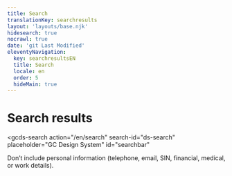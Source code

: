 ```yaml
---
title: Search
translationKey: searchresults
layout: 'layouts/base.njk'
hidesearch: true
nocrawl: true
date: 'git Last Modified'
eleventyNavigation:
  key: searchresultsEN
  title: Search
  locale: en
  order: 5
  hideMain: true
---
```


# Search results

<gcds-search
  action="/en/search"
  search-id="ds-search"
  placeholder="GC Design System"
  id="searchbar"
>
</gcds-search>

<gcds-text size="small">
  Don’t include personal information (telephone, email, SIN, financial, medical, or work details).
</gcds-text>

<div id="results-count"></div>

<div id="results"></div>

<div id="pagination"></div>
